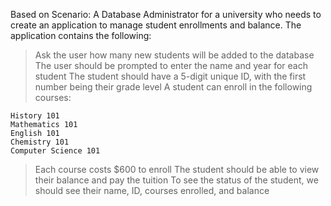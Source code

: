 Based on Scenario: A Database Administrator for a university who needs to create an application to manage student enrollments and balance.
The application contains the following:
>Ask the user how many new students will be added to the database
>The user should be prompted to enter the name and year for each student
>The student should have a 5-digit unique ID, with the first number being their grade level
>A student can enroll in the following courses:
```
History 101
Mathematics 101
English 101
Chemistry 101
Computer Science 101
```
>Each course costs $600 to enroll
>The student should be able to view their balance and pay the tuition
>To see the status of the student, we should see their name, ID, courses enrolled, and balance
